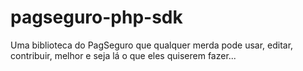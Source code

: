 # pagseguro-php-sdk
Uma biblioteca do PagSeguro que qualquer merda pode usar, editar, contribuir, melhor e seja lá o que eles quiserem fazer... 
